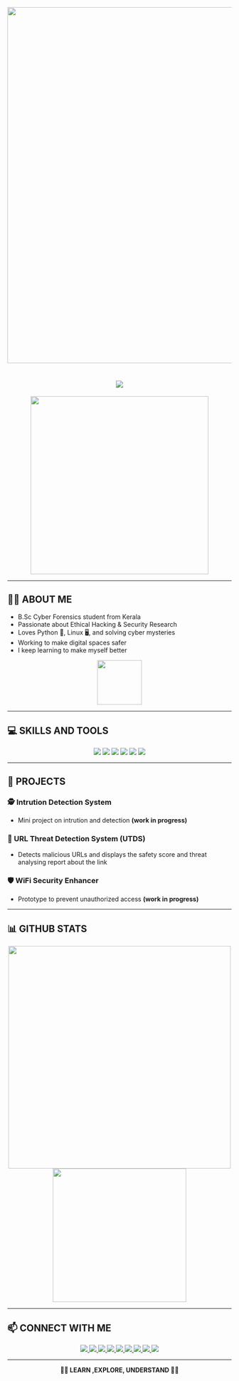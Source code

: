 <p align="center">
  <img src="https://github.com/user-attachments/assets/9b7c2b09-3acf-430c-9ef2-a2196cd0e734" width="800"/></p>
  <h1 align="center"><b>
  <img src="https://readme-typing-svg.herokuapp.com?font=georgia&size=35&duration=3000&color=FFFFFF&center=true&vCenter=true&width=600&lines=⚡HI+👋I'M+MIDHUN+SHABU+⚡;CYBER+FORENSIC+ENTHUSIAST;ETHICAL+HACKING+EXPLORER;BREAKING+LIMITS+🚀">
</b></h1>

<p align="center">
  <img src="https://media.giphy.com/media/eCqFYAVjjDksg/giphy.gif" width="400"/>
</p>

---

## 🧑‍💻 ABOUT ME

- B.Sc Cyber Forensics student from Kerala  
- Passionate about Ethical Hacking & Security Research  
- Loves Python 🐍, Linux 🖥, and solving cyber mysteries  
- Working to make digital spaces safer  
- I keep learning to make myself better

<p align="center">
  <img src="https://img.icons8.com/color/96/000000/cyber-security.png" width="100"/>
</p>

---

## 💻 SKILLS AND TOOLS
<p align="center">
  <img src="https://img.shields.io/badge/Python-3776AB?style=for-the-badge&logo=python&logoColor=white"/>
  <img src="https://img.shields.io/badge/C++-00599C?style=for-the-badge&logo=c%2B%2B&logoColor=white"/>
  <img src="https://img.shields.io/badge/Linux-FCC624?style=for-the-badge&logo=linux&logoColor=black"/>
  <img src="https://img.shields.io/badge/GitHub-181717?style=for-the-badge&logo=github&logoColor=white"/>
  <img src="https://img.shields.io/badge/SQL-00758F?style=for-the-badge&logo=mysql&logoColor=white"/>
  <img src="https://img.shields.io/badge/Kali_Linux-557C94?style=for-the-badge&logo=kali-linux&logoColor=white"/>
</p>

---

## 📂 PROJECTS

### 🕵 Intrution Detection System
- Mini project on intrution and detection <b>(work in progress)</b>


### 🔗 URL Threat Detection System (UTDS)
- Detects malicious URLs and displays the safety score and threat analysing report about the link


### 🛡 WiFi Security Enhancer
- Prototype to prevent unauthorized access <b>(work in progress)</b> 

---

## 📊 GITHUB STATS
<p align="center">
  <img src="https://github-readme-stats.vercel.app/api?username=midhunshabu&show_icons=true&theme=dark" width="500"/>
  <img src="https://github-readme-stats.vercel.app/api/top-langs/?username=midhunshabu&layout=compact&theme=dark" width="300"/>
</p>

---

## 📫 CONNECT WITH ME

<p align="center">
  <a href="https://www.instagram.com/its_midhunshabu?igsh=MXJyMnZvaGc2d3dycg==" target="_blank">
    <img src="https://img.shields.io/badge/Instagram-E4405F?style=for-the-badge&logo=instagram&logoColor=white"/>
  </a>
  <a href="https://www.facebook.com/share/16MsKu8Cf6/" target="_blank">
    <img src="https://img.shields.io/badge/Facebook-1877F2?style=for-the-badge&logo=facebook&logoColor=white"/>
  </a>
  <a href="https://www.threads.net/@its_midhunshabu" target="_blank">
    <img src="https://img.shields.io/badge/Threads-000000?style=for-the-badge&logo=threads&logoColor=white"/>
  </a>
  <a href="https://twitter.com/midhun_shabu" target="_blank">
    <img src="https://img.shields.io/badge/X-000000?style=for-the-badge&logo=x&logoColor=white"/>
  </a>
  <a href="https://t.me/midhun_shabu" target="_blank">
    <img src="https://img.shields.io/badge/Telegram-26A5E4?style=for-the-badge&logo=telegram&logoColor=white"/>
  </a>
  <a href="https://www.snapchat.com/add/midhun_shabu?share_id=Ac3hKyvulwE&locale=en-US" target="_blank">
    <img src="https://img.shields.io/badge/Snapchat-FFFC00?style=for-the-badge&logo=snapchat&logoColor=black"/>
  </a>
  <a href="https://www.linkedin.com/in/midhun-shabu-puthanveetil" target="_blank">
    <img src="https://img.shields.io/badge/LinkedIn-0A66C2?style=for-the-badge&logo=linkedin&logoColor=white"/>
  </a>
  <a href="mailto:midhunshabu18102004@gmail.com">
    <img src="https://img.shields.io/badge/Email-D14836?style=for-the-badge&logo=gmail&logoColor=white"/>
  </a>
  <a href="https://github.com/midhunshabu" target="_blank">
    <img src="https://img.shields.io/badge/GitHub-181717?style=for-the-badge&logo=github&logoColor=white"/>
  </a>
</p>

---

<p align="center"><b>🕵‍♂ LEARN ,EXPLORE, UNDERSTAND 🕵‍♂</b></p>
